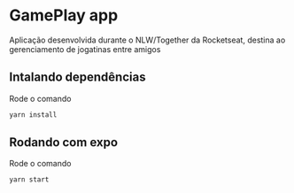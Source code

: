 # GamePlay app

Aplicação desenvolvida durante o NLW/Together da Rocketseat, destina ao gerenciamento de jogatinas entre amigos

## Intalando dependências
Rode o comando
```bash
yarn install
```
## Rodando com expo
Rode o comando
```bash
yarn start
```
